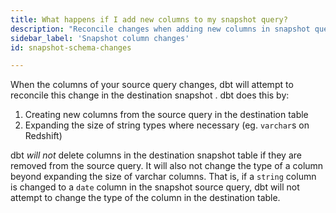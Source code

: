 ```yaml
---
title: What happens if I add new columns to my snapshot query?
description: "Reconcile changes when adding new columns in snapshot query"
sidebar_label: 'Snapshot column changes'
id: snapshot-schema-changes

---
```

When the columns of your source query changes, dbt will attempt to reconcile this change in the destination snapshot <Term id="table" />. dbt does this by:

1. Creating new columns from the source query in the destination table
2. Expanding the size of string types where necessary (eg. `varchar`s on Redshift)

dbt _will not_ delete columns in the destination snapshot table if they are removed from the source query. It will also not change the type of a column beyond expanding the size of varchar columns. That is, if a `string` column is changed to a `date` column in the snapshot source query, dbt will not attempt to change the type of the column in the destination table.
